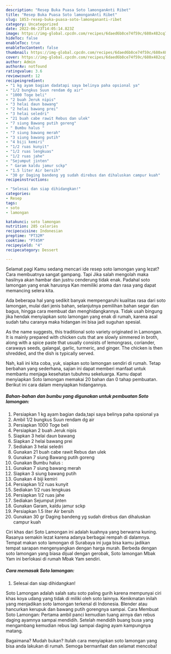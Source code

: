 ```yaml
---
description: "Resep Buka Puasa Soto lamonganAnti Ribet"
title: "Resep Buka Puasa Soto lamonganAnti Ribet"
slug: 1853-resep-buka-puasa-soto-lamongananti-ribet
category: Uncategorized
date: 2022-06-23T14:05:14.823Z
image: https://img-global.cpcdn.com/recipes/6daed6b8ce74f59c/680x482cq70/soto-lamongan-foto-resep-utama.jpg
hideToc: false
enableToc: true
enableTocContent: false
thumbnail: https://img-global.cpcdn.com/recipes/6daed6b8ce74f59c/680x482cq70/soto-lamongan-foto-resep-utama.jpg
cover: https://img-global.cpcdn.com/recipes/6daed6b8ce74f59c/680x482cq70/soto-lamongan-foto-resep-utama.jpg
author: Admin
authorAv: notfound
ratingvalue: 3.6
reviewcount: 12
recipeingredient:
- "1 kg ayam bagian dadatapi saya belinya paha opsional ya"
- "1/2 bungkus Suun rendam dg air"
- "1000 Toge beli"
- "2 buah Jeruk nipis"
- "3 helai daun bawang"
- "2 helai bawang prei"
- "3 helai seledri"
- "21 buah cabe rawit Rebus dan ulek"
- "7 siung Bawang putih goreng"
- " Bumbu halus "
- "7 siung bawang merah"
- "3 siung bawang putih"
- "4 biji kemiri"
- "1/2 ruas kunyit"
- "1/2 ruas lengkuas"
- "1/2 ruas jahe"
- "Sejumput jinten"
- " Garam kaldu jamur sckp"
- "1.5 liter Air bersih"
- "30 gr Daging bandeng yg sudah direbus dan dihaluskan campur kuah"
recipeinstructions:

- "Selesai dan siap dihidangkan!"
categories:
- Resep
tags:
- soto
- lamongan

katakunci: soto lamongan 
nutrition: 285 calories
recipecuisine: Indonesian
preptime: "PT32M"
cooktime: "PT45M"
recipeyield: "4"
recipecategory: Dessert

---
```



Selamat pagi Kamu sedang mencari ide resep soto lamongan yang lezat? Cara membuatnya sangat gampang. Tapi Jika salah mengolah maka hasilnya akan hambar dan justru cenderung tidak enak. Padahal soto lamongan yang enak harusnya Kan memiliki aroma dan rasa yang dapat memancing selera kita.


Ada beberapa hal yang sedikit banyak mempengaruhi kualitas rasa dari soto lamongan, mulai dari jenis bahan, selanjutnya pemilihan bahan segar dan bagus, hingga cara membuat dan menghidangkannya. Tidak usah bingung jika hendak menyiapkan soto lamongan yang enak di rumah, karena asal sudah tahu caranya maka hidangan ini bisa jadi suguhan spesial.

As the name suggests, this traditional soto variety originated in Lamongan. It is mainly prepared with chicken cuts that are slowly simmered in broth, along with a spice paste that usually consists of lemongrass, coriander, caraways seeds, galangal, garlic, turmeric, and ginger. The chicken is then shredded, and the dish is typically served.


Nah, kali ini kita coba, yuk, siapkan soto lamongan sendiri di rumah. Tetap berbahan yang sederhana, sajian ini dapat memberi manfaat untuk membantu menjaga kesehatan tubuhmu sekeluarga. Kamu dapat menyiapkan Soto lamongan memakai 20 bahan dan 0 tahap pembuatan. Berikut ini cara dalam menyiapkan hidangannya.

<!--inarticleads1-->

##### Bahan-bahan dan bumbu yang digunakan untuk pembuatan Soto lamongan:

1. Persiapkan 1 kg ayam bagian dada,tapi saya belinya paha opsional ya
1. Ambil 1/2 bungkus Suun rendam dg air
1. Persiapkan 1000 Toge beli
1. Persiapkan 2 buah Jeruk nipis
1. Siapkan 3 helai daun bawang
1. Siapkan 2 helai bawang prei
1. Sediakan 3 helai seledri
1. Gunakan 21 buah cabe rawit Rebus dan ulek
1. Gunakan 7 siung Bawang putih goreng
1. Gunakan  Bumbu halus :
1. Gunakan 7 siung bawang merah
1. Siapkan 3 siung bawang putih
1. Gunakan 4 biji kemiri
1. Persiapkan 1/2 ruas kunyit
1. Sediakan 1/2 ruas lengkuas
1. Persiapkan 1/2 ruas jahe
1. Sediakan Sejumput jinten
1. Gunakan  Garam, kaldu jamur sckp
1. Persiapkan 1.5 liter Air bersih
1. Gunakan 30 gr Daging bandeng yg sudah direbus dan dihaluskan campur kuah


Ciri khas dari Soto Lamongan ini adalah kuahnya yang berwarna kuning. Rasanya semakin lezat karena adanya berbagai rempah di dalamnya. Tempat makan soto lamongan di Surabaya ini juga bisa kamu jadikan tempat sarapan mengenyangkan dengan harga murah. Berbeda dengan soto lamongan yang biasa dijual dengan gerobak, Soto lamongan Mbak Yam ini berlokasi di rumah Mbak Yam sendiri. 

<!--inarticleads2-->

##### Cara memasak Soto lamongan:


1. Selesai dan siap dihidangkan!

Soto Lamongan adalah salah satu soto paling gurih karena mempunyai ciri khas koya udang yang tidak di miliki oleh soto lainnya. Kenikmatan inilah yang menjadikan soto lamongan terkenal di Indonesia. Blender atau hancurkan kerupuk dan bawang putih gorengnya sampai. Cara Membuat Soto Lamongan: Pertama ambil panci kemudian tuang airnya dan rebus daging ayamnya sampai mendidih. Setelah mendidih buang busa yang mengambang kemudian rebus lagi sampai daging ayam kampungnya matang. 

Bagaimana? Mudah bukan? Itulah cara menyiapkan soto lamongan yang bisa anda lakukan di rumah. Semoga bermanfaat dan selamat mencoba!
